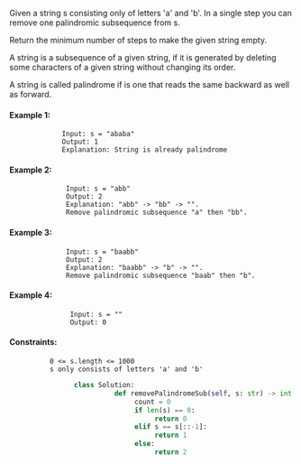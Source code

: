 Given a string s consisting only of letters 'a' and 'b'. In a single step you can remove one palindromic subsequence from s.

Return the minimum number of steps to make the given string empty.

A string is a subsequence of a given string, if it is generated by deleting some characters of a given string without changing its order.

A string is called palindrome if is one that reads the same backward as well as forward.

 

#### Example 1:
                 Input: s = "ababa"
                 Output: 1
                 Explanation: String is already palindrome

#### Example 2:
                  Input: s = "abb"
                  Output: 2
                  Explanation: "abb" -> "bb" -> "". 
                  Remove palindromic subsequence "a" then "bb".
#### Example 3:
                  Input: s = "baabb"
                  Output: 2
                  Explanation: "baabb" -> "b" -> "". 
                  Remove palindromic subsequence "baab" then "b".
#### Example 4:
                   Input: s = ""
                   Output: 0
 

#### Constraints:

              0 <= s.length <= 1000
              s only consists of letters 'a' and 'b'


```python
                class Solution:
                          def removePalindromeSub(self, s: str) -> int:
                               count = 0
                               if len(s) == 0:
                                    return 0
                               elif s == s[::-1]:
                                    return 1
                               else:
                                    return 2
                    

                   
